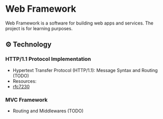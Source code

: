 # Web Framework

Web Framework is a software for building web apps and services. The project is for learning purposes.

## :gear: Technology
### HTTP/1.1 Protocol Implementation
- Hypertext Transfer Protocol (HTTP/1.1): Message Syntax and Routing (TODO)
- Resources:
- [rfc7230](https://datatracker.ietf.org/doc/html/rfc7230)

### MVC Framework
- Routing and Middlewares (TODO)